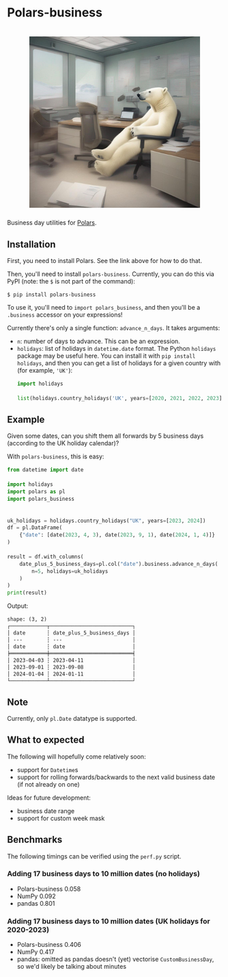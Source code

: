 # Polars-business

<h1 align="center">
	<img
		width="400"
		alt="polars-business"
		src="./assets/polars-business.png">
</h1>

Business day utilities for [Polars](https://www.pola.rs/).

Installation
------------

First, you need to install Polars. See the link above for how to do that.

Then, you'll need to install `polars-business`. Currently, you can do this via PyPI (note: the `$` is not part of the command):
```console
$ pip install polars-business
```

To use it, you'll need to `import polars_business`, and then you'll be a `.business` accessor
on your expressions!

Currently there's only a single function: `advance_n_days`. It takes arguments:
- `n`: number of days to advance. This can be an expression.
- `holidays`: list of holidays in `datetime.date` format. The Python `holidays` package may
  be useful here. You can install it with `pip install holidays`, and then you can get a list
  of holidays for a given country with (for example, `'UK'`):
  ```python
  import holidays 

  list(holidays.country_holidays('UK', years=[2020, 2021, 2022, 2023]))
  ```

Example
-------

Given some dates, can you shift them all forwards by 5 business days (according to the UK holiday calendar)?

With `polars-business`, this is easy:
```python
from datetime import date

import holidays
import polars as pl
import polars_business


uk_holidays = holidays.country_holidays("UK", years=[2023, 2024])
df = pl.DataFrame(
    {"date": [date(2023, 4, 3), date(2023, 9, 1), date(2024, 1, 4)]}
)

result = df.with_columns(
    date_plus_5_business_days=pl.col("date").business.advance_n_days(
        n=5, holidays=uk_holidays
    )
)
print(result)
```
Output:
```console
shape: (3, 2)
┌────────────┬───────────────────────────┐
│ date       ┆ date_plus_5_business_days │
│ ---        ┆ ---                       │
│ date       ┆ date                      │
╞════════════╪═══════════════════════════╡
│ 2023-04-03 ┆ 2023-04-11                │
│ 2023-09-01 ┆ 2023-09-08                │
│ 2024-01-04 ┆ 2024-01-11                │
└────────────┴───────────────────────────┘
```

Note
----
Currently, only `pl.Date` datatype is supported.

What to expected
----------------
The following will hopefully come relatively soon:
- support for `Datetime`s
- support for rolling forwards/backwards to the next
  valid business date (if not already on one)

Ideas for future development:
- business date range
- support for custom week mask

Benchmarks
----------

The following timings can be verified using the `perf.py` script.

### Adding 17 business days to 10 million dates (no holidays)

- Polars-business 0.058
- NumPy 0.092
- pandas 0.801

### Adding 17 business days to 10 million dates (UK holidays for 2020-2023)

- Polars-business 0.406
- NumPy 0.417
- pandas: omitted as pandas doesn't (yet) vectorise `CustomBusinessDay`, so
  we'd likely be talking about minutes
